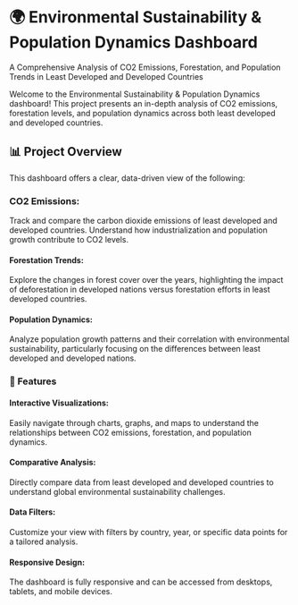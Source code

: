 # 🌍 Environmental Sustainability & Population Dynamics Dashboard
A Comprehensive Analysis of CO2 Emissions, Forestation, and Population Trends in Least Developed and Developed Countries

Welcome to the Environmental Sustainability & Population Dynamics dashboard! This project presents an in-depth analysis of CO2 emissions, forestation levels, and population dynamics across both least developed and developed countries.
## 📊 Project Overview

This dashboard offers a clear, data-driven view of the following:

### CO2 Emissions: 
Track and compare the carbon dioxide emissions of least developed and developed countries. Understand how industrialization and population growth contribute to CO2 levels.
#### Forestation Trends: 
Explore the changes in forest cover over the years, highlighting the impact of deforestation in developed nations versus forestation efforts in least developed countries.
#### Population Dynamics: 
Analyze population growth patterns and their correlation with environmental sustainability, particularly focusing on the differences between least developed and developed nations.

### 🚀 Features
#### Interactive Visualizations: 
Easily navigate through charts, graphs, and maps to understand the relationships between CO2 emissions, forestation, and population dynamics.
#### Comparative Analysis: 
Directly compare data from least developed and developed countries to understand global environmental sustainability challenges.
#### Data Filters: 
Customize your view with filters by country, year, or specific data points for a tailored analysis.
#### Responsive Design: 
The dashboard is fully responsive and can be accessed from desktops, tablets, and mobile devices.
